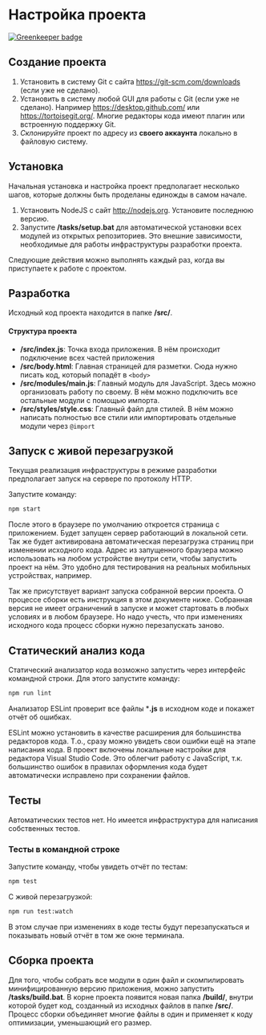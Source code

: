 # Настройка проекта

[![Greenkeeper badge](https://badges.greenkeeper.io/fabrikaodua/frontend-ui-modus-8.svg?token=a8276c6672eeca7f58cc859e5458651d572911373480e926ff69a8341936de58&ts=1496889802839)](https://greenkeeper.io/)

## Создание проекта
1. Установить в систему Git с сайта https://git-scm.com/downloads (если уже не сделано).
2. Установить в систему любой GUI для работы с Git (если уже не сделано). Например https://desktop.github.com/ или https://tortoisegit.org/. Многие редакторы кода имеют плагин или встроенную поддержку Git.
3. *Склонируйте* проект по адресу из **своего аккаунта** локально в файловую систему. 

## Установка

Начальная установка и настройка проект предполагает несколько шагов, которые должны быть проделаны единожды в самом начале.

1. Установить NodeJS с сайт http://nodejs.org. Установите последнюю версию.
2. Запустите **/tasks/setup.bat** для автоматической установки всех модулей из открытых репозиториев. Это внешние зависимости, необходимые для работы инфраструктуры разработки проекта.

Следующие действия можно выполнять каждый раз, когда вы приступаете к работе с проектом.

## Разработка

Исходный код проекта находится в папке **/src/**. 

#### Структура проекта

- **/src/index.js**: Точка входа приложения. В нём происходит подключение всех частей приложения
- **/src/body.html**: Главная страницей для разметки. Сюда нужно писать код, который попадёт в `<body>`
- **/src/modules/main.js**: Главный модуль для JavaScript. Здесь можно организовать работу по своему. В нём можно подключить все остальные модули с помощью импорта.
 - **/src/styles/style.css**: Главный файл для стилей. В нём можно написать полностью все стили или импортировать отдельные модули через `@import`

## Запуск с живой перезагрузкой
Текущая реализация инфраструктуры в режиме разработки предполагает запуск на сервере по протоколу HTTP.  

Запустите команду: 

```bash
npm start
```

После этого в браузере по умолчанию откроется страница с приложением. Будет запущен сервер работающий в локальной сети. Так же будет активирована автоматическая перезагрузка страниц при изменении исходного кода. Адрес из запущенного браузера можно использовать на любом устройстве внутри сети, чтобы запустить проект на нём. Это удобно для тестирования на реальных мобильных устройствах, например.

Так же присутствует вариант запуска собранной версии проекта. О процессе сборки есть инструкция в этом документе ниже. Собранная версия не имеет ограничений в запуске и может стартовать в любых условиях и в любом браузере. Но надо учесть, что при изменениях исходного кода процесс сборки нужно перезапускать заново.

## Статический анализ кода
Статический анализатор кода возможно запустить через интерфейс командной строки. Для этого запустите команду:

```bash
npm run lint
```

 Анализатор ESLint проверит все файлы ***.js** в исходном коде и покажет отчёт об ошибках.

ESLint можно установить в качестве расширения для большинства редакторов кода. Т.о., сразу можно увидеть свои ошибки ещё на этапе написания кода. В проект включены локальные настройки для редактора Visual Studio Code. Это облегчит работу с JavaScript, т.к. большинство ошибок в правилах оформления кода будет автоматически исправлено при сохранении файлов.

## Тесты
Автоматических тестов нет. Но имеется инфраструктура для написания собственных тестов. 

### Тесты в командной строке
Запустите команду, чтобы увидеть отчёт по тестам:

```bash
npm test
```

С живой перезагрузкой:

```bash
npm run test:watch
```

В этом случае при изменениях в коде тесты будут перезапускаться и показывать новый отчёт в том же окне терминала.

## Сборка проекта
Для того, чтобы собрать все модули в один файл и скомпилировать минифицированную версию приложения, можно запустить **/tasks/build.bat**. В корне проекта появится новая папка **/build/**, внутри которой будет код, созданный из исходных файлов в папке **/src/**. Процесс сборки объединяет многие файлы в один и применяет к коду оптимизации, уменьшающий его размер.